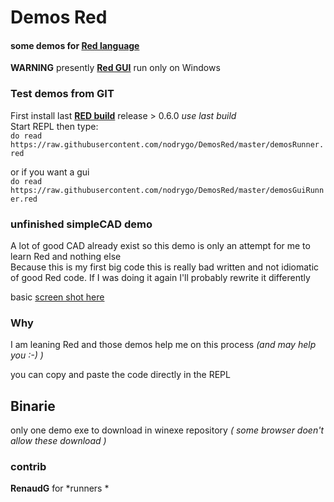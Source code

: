 # Demos Red

#### some demos for [**Red language**](http://www.red-lang.org/)    

**WARNING** presently [**Red GUI**](http://www.red-lang.org/2016/03/060-red-gui-system.html) run only on Windows

### Test demos from GIT 

First install last [**RED build**](http://www.red-lang.org/p/download.html) release > 0.6.0 *use last build*    
Start REPL then type:    
```do read https://raw.githubusercontent.com/nodrygo/DemosRed/master/demosRunner.red```

or if you want a gui   
```do read https://raw.githubusercontent.com/nodrygo/DemosRed/master/demosGuiRunner.red```

### unfinished simpleCAD demo

A lot of good CAD already exist so this demo is only an attempt for me to learn Red and nothing else    
Because this is my first big code this is really bad written and not idiomatic of good Red code. If I was doing it again I'll probably rewrite it differently

basic [screen shot here](https://github.com/nodrygo/DemosRed/blob/master/simpleCAD/images/redbicycle.png)


### Why 

I am leaning Red and those demos help me on this process *\(and may help you \:\-\) \)*

you can copy and paste the code directly in the REPL

## Binarie 

only one demo exe to download in winexe repository *\( some browser doen't allow these download \)* 

### contrib 

**RenaudG** for *runners *